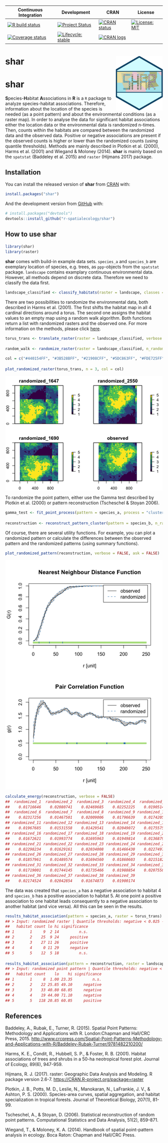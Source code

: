 
<!-- README.md is generated from README.Rmd. Please edit that file -->

<!-- badges: start -->

| Continuous Integration                                                                                                                                     | Development                                                                                                                        | CRAN                                                                                                                    | License                                                                                                     |
| ---------------------------------------------------------------------------------------------------------------------------------------------------------- | ---------------------------------------------------------------------------------------------------------------------------------- | ----------------------------------------------------------------------------------------------------------------------- | ----------------------------------------------------------------------------------------------------------- |
| [![R build status](https://github.com/r-spatialecology/shar/workflows/R-CMD-check/badge.svg)](https://github.com/r-spatialecology/shar/actions)            | [![Project Status](https://www.repostatus.org/badges/latest/active.svg)](https://www.repostatus.org/#active)                       | [![CRAN status](https://www.r-pkg.org/badges/version/shar)](https://cran.r-project.org/package=shar)                    | [![License: MIT](https://img.shields.io/badge/License-MIT-yellow.svg)](https://opensource.org/licenses/MIT) |
| [![Coverage status](https://codecov.io/gh/r-spatialecology/shar/branch/master/graph/badge.svg)](https://codecov.io/gh/r-spatialecology/shar?branch=master) | [![Lifecycle: stable](https://img.shields.io/badge/lifecycle-stable-brightgreen.svg)](https://www.tidyverse.org/lifecycle/#stable) | [![CRAN logs](http://cranlogs.r-pkg.org/badges/grand-total/shar)](http://cran.rstudio.com/web/packages/shar/index.html) |                                                                                                             |

<!-- badges: end -->

# shar <img src="man/figures/logo.png" align="right" width="150" />

# shar

**S**pecies-**H**abitat **A**ssociations in **R** is a `R` package to
analyze species-habitat associations. Therefore, information about the
location of the species is needed (as a point pattern) and about the
environmental conditions (as a raster map). In order to analyse the data
for significant habitat associations either the location data or the
environmental data is randomized n-times. Then, counts within the
habitats are compared between the randomized data and the observed data.
Positive or negative associations are present if the observed counts is
higher or lower than the randomized counts (using quantile thresholds).
Methods are mainly described in Plotkin et al. (2000), Harms et
al. (2001) and Wiegand & Moloney (2014). **shar** is mainly based on
the `spatstat` (Baddeley et al. 2015) and `raster` (Hijmans 2017)
package.

## Installation

You can install the released version of **shar** from
[CRAN](https://cran.r-project.org/web/packages/shar/index.html) with:

``` r
install.packages("shar")
```

And the development version from
[GitHub](https://github.com/r-spatialecology/shar) with:

``` r
# install.packages("devtools")
devtools::install_github("r-spatialecology/shar")
```

## How to use shar

``` r
library(shar)
library(raster)
```

**shar** comes with build-in example data sets. `species_a` and
`species_b` are exemplary location of species, e.g. trees, as
`ppp`-objects from the `spatstat` package. `landscape` contains
examplary continuous environmental data. However, all methods depend on
discrete data. Therefore we need to classify the data first.

``` r
landscape_classified <- classify_habitats(raster = landscape, classes = 5)
```

There are two possibilities to randomize the environmental data, both
described in Harms et al. (2001). The first shifts the habitat map in
all 4 cardinal directions around a torus. The second one assigns the
habitat values to an empty map using a random walk algorithm. Both
functions return a list with randomized rasters and the observed one.
For more information on the methods, please click
[here](https://r-spatialecology.github.io/shar/articles/background.html).

``` r
torus_trans <- translate_raster(raster = landscape_classified, verbose = FALSE)

random_walk <- randomize_raster(raster = landscape_classified, n_random = 39, verbose = FALSE)
```

``` r
col = c("#440154FF", "#3B528BFF", "#21908CFF", "#5DC863FF", "#FDE725FF")

plot_randomized_raster(torus_trans, n = 3, col = col)
```

<img src="man/figures/README-plot_habitat-random-1.png" style="display: block; margin: auto;" />

To randomize the point pattern, either use the Gamma test described by
Plotkin et al. (2000) or pattern reconstruction (Tscheschel & Stoyan
2006).

``` r
gamma_test <- fit_point_process(pattern = species_a, process = "cluster", n_random = 39, verbose = FALSE)

reconstruction <- reconstruct_pattern_cluster(pattern = species_b, n_random = 39, verbose = FALSE) # takes some time
```

Of course, there are several utility functions. For example, you can
plot a randomized pattern or calculate the differences between the
observed pattern and the randomized patterns (using summary functions).

``` r
plot_randomized_pattern(reconstruction, verbose = FALSE, ask = FALSE)
```

<img src="man/figures/README-plot-random_pattern-1.png" style="display: block; margin: auto;" /><img src="man/figures/README-plot-random_pattern-2.png" style="display: block; margin: auto;" />

``` r
calculate_energy(reconstruction, verbose = FALSE)
##  randomized_1  randomized_2  randomized_3  randomized_4  randomized_5 
##    0.01716646    0.02080741    0.02469685    0.02252225    0.01905148 
##  randomized_6  randomized_7  randomized_8  randomized_9 randomized_10 
##    0.02317256    0.01467501    0.02009006    0.01796639    0.01742050 
## randomized_11 randomized_12 randomized_13 randomized_14 randomized_15 
##    0.01967685    0.01531558    0.01429541    0.02049072    0.01755755 
## randomized_16 randomized_17 randomized_18 randomized_19 randomized_20 
##    0.01672621    0.01993774    0.01695963    0.01949814    0.01368794 
## randomized_21 randomized_22 randomized_23 randomized_24 randomized_25 
##    0.02298234    0.01629161    0.02034008    0.01466430    0.02274970 
## randomized_26 randomized_27 randomized_28 randomized_29 randomized_30 
##    0.01857961    0.01489574    0.01694560    0.01860603    0.02151825 
## randomized_31 randomized_32 randomized_33 randomized_34 randomized_35 
##    0.01719001    0.01744145    0.01735466    0.01988854    0.02075585 
## randomized_36 randomized_37 randomized_38 randomized_39 
##    0.02174524    0.02042854    0.01674873    0.01900174
```

The data was created that `species_a` has a negative association to
habitat 4 and `species_b` has a positive association to habitat 5. At
one point a positive association to one habitat leads consequently to a
negative association to another habitat (and vice versa). All this can
be seen in the results.

``` r
results_habitat_association(pattern = species_a, raster = torus_trans)
## > Input: randomized raster | Quantile thresholds: negative < 0.025 - positive > 0.975
##   habitat count lo hi significance
## 1       1     9  2 14         n.s.
## 2       2    25  9 24     positive
## 3       3    27 11 26     positive
## 4       4     0 11 29     negative
## 5       5    12  5 18         n.s.

results_habitat_association(pattern = reconstruction, raster = landscape_classified)
## > Input: randomized point pattern | Quantile thresholds: negative < 0.025 - positive > 0.975
##   habitat count    lo    hi significance
## 1       1     8  1.00 23.35         n.s.
## 2       2    22 25.85 49.10     negative
## 3       3    33 40.80 68.05     negative
## 4       4    19 44.00 71.10     negative
## 5       5   118 20.85 60.05     positive
```

## References

Baddeley, A., Rubak, E., Turner, R. (2015). Spatial Point Patterns:
Methodology and Applications with R. London:Chapman and Hall/CRC Press,
2015.
<http://www.crcpress.com/Spatial-Point-Patterns-Methodology-and-Applications-with-R/Baddeley-Rubak-Turner/9781482210200/>

Harms, K. E., Condit, R., Hubbell, S. P., & Foster, R. B. (2001).
Habitat associations of trees and shrubs in a 50-ha neotropical forest
plot. Journal of Ecology, 89(6), 947-959.

Hijmans, R. J. (2017). raster: Geographic Data Analysis and Modeling. R
package version 2.6-7. <https://CRAN.R-project.org/package=raster>

Plotkin, J. B., Potts, M. D., Leslie, N., Manokaran, N., LaFrankie, J.
V., & Ashton, P. S. (2000). Species-area curves, spatial aggregation,
and habitat specialization in tropical forests. Journal of Theoretical
Biology, 207(1), 81-99.

Tscheschel, A., & Stoyan, D. (2006). Statistical reconstruction of
random point patterns. Computational Statistics and Data Analysis,
51(2), 859-871.

Wiegand, T., & Moloney, K. A. (2014). Handbook of spatial point-pattern
analysis in ecology. Boca Raton: Chapman and Hall/CRC Press.
